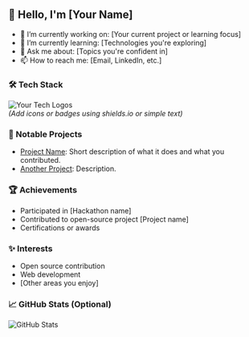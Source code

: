 ## 👋 Hello, I'm [Your Name]

- 🔭 I’m currently working on: [Your current project or learning focus]
- 🌱 I’m currently learning: [Technologies you're exploring]
- 💬 Ask me about: [Topics you're confident in]
- 📫 How to reach me: [Email, LinkedIn, etc.]

### 🛠️ Tech Stack
![Your Tech Logos](https://img.shields.io/badge/-JavaScript-black?style=flat-square&logo=javascript)  
*(Add icons or badges using shields.io or simple text)*

### 📌 Notable Projects
- [Project Name](link): Short description of what it does and what you contributed.
- [Another Project](link): Description.

### 🏆 Achievements
- Participated in [Hackathon name]
- Contributed to open-source project [Project name]
- Certifications or awards

### ✨ Interests
- Open source contribution
- Web development
- [Other areas you enjoy]

### 📈 GitHub Stats (Optional)
![GitHub Stats](https://github-readme-stats.vercel.app/api?username=YOUR_USERNAME&show_icons=true)
